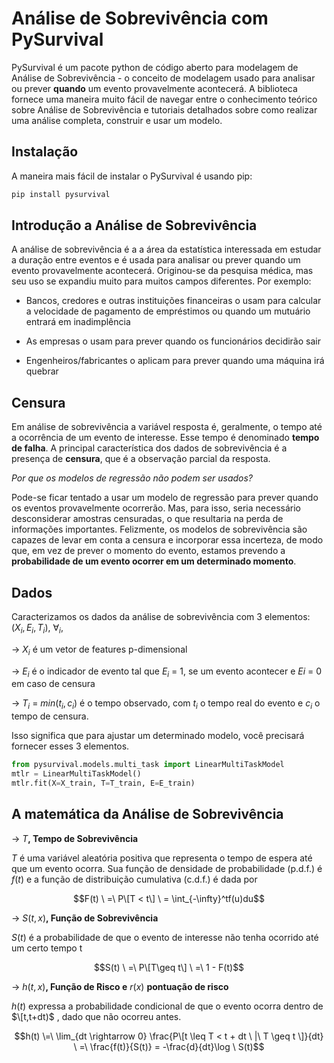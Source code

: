 # Análise de Sobrevivência com PySurvival

PySurvival é um pacote python de código aberto para modelagem de Análise de Sobrevivência - o conceito de modelagem usado para analisar ou prever **quando** um evento provavelmente acontecerá. A biblioteca fornece uma maneira muito fácil de navegar entre o conhecimento teórico sobre Análise de Sobrevivência e tutoriais detalhados sobre como realizar uma análise completa, construir e usar um modelo.

## Instalação
A maneira mais fácil de instalar o PySurvival é usando pip:
```bash
pip install pysurvival
```

## Introdução a Análise de Sobrevivência

A análise de sobrevivência é a a área da estatística interessada em estudar a duração entre eventos e é
usada para analisar ou prever quando um evento provavelmente acontecerá. Originou-se da pesquisa médica, mas seu uso se expandiu muito para muitos campos diferentes. Por exemplo:

- Bancos, credores e outras instituições financeiras o usam para calcular a velocidade de pagamento de empréstimos ou quando um mutuário entrará em inadimplência

- As empresas o usam para prever quando os funcionários decidirão sair

- Engenheiros/fabricantes o aplicam para prever quando uma máquina irá quebrar


## Censura

Em análise de sobrevivência a variável resposta é, geralmente, o tempo até a ocorrência de um evento de interesse. Esse tempo é denominado **tempo de falha**. A principal característica dos dados de sobrevivência é a presença de **censura**, que é a observação parcial da resposta. 

*Por que os modelos de regressão não podem ser usados?*

Pode-se ficar tentado a usar um modelo de regressão para prever quando os eventos provavelmente ocorrerão. Mas, para isso, seria necessário desconsiderar amostras censuradas, o que resultaria na perda de informações importantes. Felizmente, os modelos de sobrevivência são capazes de levar em conta a censura e incorporar essa incerteza, de modo que, em vez de prever o momento do evento, estamos prevendo a **probabilidade de um evento ocorrer em um determinado momento**.

## Dados

Caracterizamos os dados da análise de sobrevivência com 3 elementos: $(X_i, E_i, T_i)$, $\forall_i$,

\-> $X_i$ é um vetor de features p-dimensional
 
\-> $E_i$ é o indicador de evento tal que $E_i\ =\ 1$, se um evento acontecer e $Ei\ =\ 0$ em caso de censura

\-> $T_i\ =\ min(t_i,c_i)$ é o tempo observado, com $t_i$ o tempo real do evento e $c_i$ o tempo de censura.

Isso significa que para ajustar um determinado modelo, você precisará fornecer esses 3 elementos.

```python
from pysurvival.models.multi_task import LinearMultiTaskModel
mtlr = LinearMultiTaskModel()  
mtlr.fit(X=X_train, T=T_train, E=E_train) 
```

## A matemática da Análise de Sobrevivência

\-> $T$**, Tempo de Sobrevivência**  

$T$ é uma variável aleatória positiva que representa o tempo de espera até que um evento ocorra. Sua função de densidade de probabilidade (p.d.f.) é $f(t)$ e a função de distribuição cumulativa (c.d.f.) é dada por

$$F(t) \ =\ P\[T < t\] \ = \int_{-\infty}^tf(u)du$$

\-> $S(t,x)$**, Função de Sobrevivência**  

$S(t)$ é a probabilidade de que o evento de interesse não tenha ocorrido até um certo tempo t

$$S(t) \ =\ P\[T\geq t\] \ =\ 1 - F(t)$$

\-> $h(t,x)$**, Função de Risco e** $r(x)$ **pontuação de risco**

$h(t)$ expressa a probabilidade condicional de que o evento ocorra dentro de $\[t,t+dt)$ , dado que não ocorreu antes.

$$h(t) \=\ \lim_{dt \rightarrow 0} \frac{P\[t \leq T < t + dt \ |\ T \geq t \]}{dt} \ =\ \frac{f(t)}{S(t)} = -\frac{d}{dt}\log \ S(t)$$
